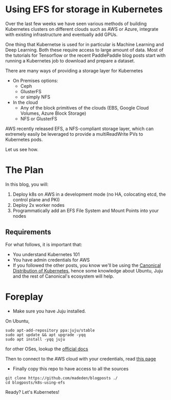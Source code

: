 # Using EFS for storage in Kubernetes

Over the last few weeks we have seen various methods of building Kubernetes clusters on different clouds such as AWS or Azure, integrate with existing infrastructure and eventually add GPUs. 

One thing that Kubernetse is used for in particular is Machine Learning and Deep Learning. Both these require access to large amount of data. Most of the tutorials for Tensorflow or the recent PaddlePaddle blog posts start with running a Kubernetes job to download and prepare a dataset. 

There are many ways of providing a storage layer for Kubernetes

* On Premises options: 
  * Ceph
  * GlusterFS 
  * or simply NFS
* In the cloud
  * Any of the block primitives of the clouds (EBS, Google Cloud Volumes, Azure Block Storage)
  * NFS or GlusterFS

AWS recently released EFS, a NFS-compliant storage layer, which can extremely easily be leveraged to provide a multiReadWrite PVs to Kubernetes pods. 

Let us see how. 

# The Plan

In this blog, you will: 

1. Deploy k8s on AWS in a development mode (no HA, colocating etcd, the control plane and PKI)
2. Deploy 2x worker nodes 
3. Programmatically add an EFS File System and Mount Points into your nodes

## Requirements

For what follows, it is important that: 

* You understand Kubernetes 101
* You have admin credentials for AWS
* If you followed the other posts, you know we'll be using the [Canonical Distribution of Kubernetes](https://www.ubuntu.com/cloud/kubernetes), hence some knowledge about Ubuntu, Juju and the rest of Canonical's ecosystem will help. 

# Foreplay

* Make sure you have Juju installed. 

On Ubuntu, 

```
sudo apt-add-repository ppa:juju/stable
sudo apt update && apt upgrade -yqq
sudo apt install -yqq juju 
```

for other OSes, lookup the [official docs](https://jujucharms.com/docs/2.0/getting-started-general)

Then to connect to the AWS cloud with your credentials, read [this page](https://jujucharms.com/docs/2.0/help-aws)

* Finally copy this repo to have access to all the sources

```
git clone https://github.com/madeden/blogposts ./
cd blogposts/k8s-using-efs
```

Ready? Let's Kubernetes! 


